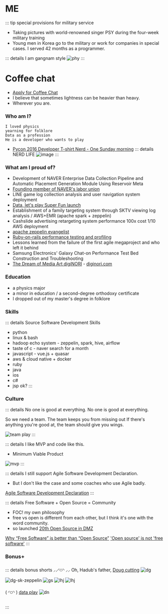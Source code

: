 # ME
::: tip special provisions for military service
- Taking pictures with world-renowned singer PSY during the four-week military training
- Young men in Korea go to the military or work for companies in special cases. I served 42 months as a programmer.

::: details I am gangnam style
![phy](../../../../images/about/me/phy.jpeg)
:::

# Coffee chat
- [Apply for Coffee Chat](https://cal.com/diginori/coffeechat)
- I believe that sometimes lightness can be heavier than heavy.
- Wherever you are.

### Who am I?
``` digiNORI
I loved physics
yearning for folklore
Data as a profession
He is a developer who wants to play
```
- [Pycon 2016 Developer T-shirt Nerd - One Sunday morning](https://www.slideshare.net/diginorimin/2016-64973868)
::: details NERD LIFE
![image](https://user-images.githubusercontent.com/10396850/206878974-8097c549-8d55-441d-9564-7b5e6092bd62.png)
:::

### What am I proud of?
- Development of NAVER Enterprise Data Collection Pipeline and Automatic Placement Generation Module Using Reservoir Meta
- [Founding member of NAVER's labor union](https://www.hankookilbo.com/News/Read/201804110457391978)
- LINE game log collection analysis and user navigation system deployment
- [Data, let's play Super Fun launch](https://byline.network/2017/10/11-5/)
- Establishment of a family targeting system through SKTV viewing log analysis / AWS+EMR (apache spark + zeppelin)
- Cashslide advertising retargeting system performance 100x cost 1/10 AWS deployment
- [apache zeppelin evangelist](https://www.slideshare.net/diginorimin/ss-60780570)
- [Ruby-on-rails performance testing and profiling](https://www.slideshare.net/diginorimin/ss-42434557)
- Lessons learned from the failure of the first agile megaproject and who left it behind
- Samsung Electronics' Galaxy Chat-on Performance Test Bed Construction and Troubleshooting
- [The Dream of Media Art digiNORI](https://www.hani.co.kr/arti/economy/working/459626.html) - [diginori.com](https://diginori.com)

### Education
- a physics major
- a minor in education / a second-degree orthodoxy certificate
- I dropped out of my master's degree in folklore


### Skills
::: details Source Software Development Skills
- python
- linux & bash
- hadoop echo system - zeppelin, spark, hive, airflow
- taste of c - naver search for a month
- javascript - vue.js + quasar
- aws & cloud native + docker
- ruby
- java
- ios
- c#
- jsp ok?
:::

### Culture

::: details No one is good at everything.
No one is good at everything.

So we need a team.
The team keeps you from missing out
If there's anything you're good at, the team should give you wings.

![team play](https://www.wipub.net/wp-content/uploads/2019/10/101619_1128_TeamPlay1-700x303.jpg)
:::

::: details I like MVP and code like this.
- Minimum Viable Product

![mvp](../../../../images/about/me/mvp.png)
:::

::: details I still support Agile Software Development Declaration.
- But I don't like the case and some coaches who use Agile badly.

[Agile Software Development Declaration](https://agilemanifesto.org/iso/ko/manifesto.html)
:::

::: details Free Software + Open Source = Community
- FOC! my own philosophy
- free vs open is different from each other, but I think it's one with the word community.
- so launched [20th Open Source in DMZ](https://datayanolja.github.io/opensource-dmz-bus) 

[Why “Free Software” is better than “Open Source”](https://www.gnu.org/philosophy/free-software-for-freedom.html.en)
['Open source' is not 'free software'](https://opensource.com/business/16/11/open-source-not-free-software)
:::

### Bonus+

::: details bonus shorts
⸝⸝◜࿀◝ ⸝⸝ Oh, Hadub's father, [Doug cutting](https://en.wikipedia.org/wiki/Doug_Cutting)
![dg](../../../../images/about/me/dg-3-naver.jpeg)
![dg-sk-zeppelin](../../../../images/about/me/dg-min-sk-emr.jpeg)
![gs](../../../../images/about/me/gs.jpeg)
![lhj](../../../../images/about/me/m-and-l.png)
![lhj](../../../../images/about/me/db-b.jpeg)

( ◜࿀◝ ) [data play](https://photos.app.goo.gl/bjzHgdkjWCYATQCY2)
![dn](https://lh3.googleusercontent.com/pw/AL9nZEXXR-7VxWU6i7PQLIpw7427xaBetry88BRCyvNVerFvRz682fp2hcngmz_5jQfgTCo6LbAyGm110MVjmR6TtsX02cra6IZ_juumMb-KG0RpLjKTSI1xaDQbBQOMePybCkzFZuaEO15MFqm9ZQHXAXV3=w1440-h1080-no?authuser=0)

:::
